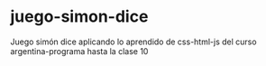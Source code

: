 # juego-simon-dice
Juego simón dice aplicando lo aprendido de css-html-js del curso argentina-programa hasta la clase 10
